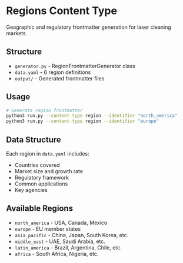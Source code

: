 # Regions Content Type

Geographic and regulatory frontmatter generation for laser cleaning markets.

## Structure

- `generator.py` - RegionFrontmatterGenerator class
- `data.yaml` - 6 region definitions
- `output/` - Generated frontmatter files

## Usage

```bash
# Generate region frontmatter
python3 run.py --content-type region --identifier "north_america"
python3 run.py --content-type region --identifier "europe"
```

## Data Structure

Each region in `data.yaml` includes:
- Countries covered
- Market size and growth rate
- Regulatory framework
- Common applications
- Key agencies

## Available Regions

- `north_america` - USA, Canada, Mexico
- `europe` - EU member states
- `asia_pacific` - China, Japan, South Korea, etc.
- `middle_east` - UAE, Saudi Arabia, etc.
- `latin_america` - Brazil, Argentina, Chile, etc.
- `africa` - South Africa, Nigeria, etc.
